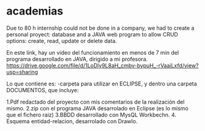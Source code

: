 # academias
Due to 80 h internship could not be done in a company, we had to create a personal proyect: database and a JAVA web program to allow CRUD options: create, read, update or delete data.

En este link, hay un video del funcionamiento en menos de 7 min del programa desarrollado en JAVA, dirigido a mi profesora.
https://drive.google.com/file/d/1LoDly9L8aH_cmbv-bypuH_-rVaaiLxfd/view?usp=sharing

Lo que contiene es:
-carpeta para utilizar en ECLIPSE, y dentro una carpeta DOCUMENTOS, que incluye:

1.Pdf redactado del proyecto con mis comentarios de la realización del mismo.
2.zip con el programa JAVA desarrolado en Eclipse (es lo mismo que el fichero raiz)
3.BBDD desarrollado con MysQL Workbechn.
4. Esquema entidad-relacion, desarrolado con DrawIo.
